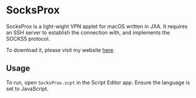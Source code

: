 # SocksProx
SocksProx is a light-wight VPN applet for macOS written in JXA. It requires an SSH server to establish the connection with, and implements the SOCKS5 protocol.

To download it, please visit my website [here](http://heliomass.com/socksprox).

## Usage
To run, open `SocksProx.scpt` in the Script Editor app. Ensure the language is set to JavaScript.